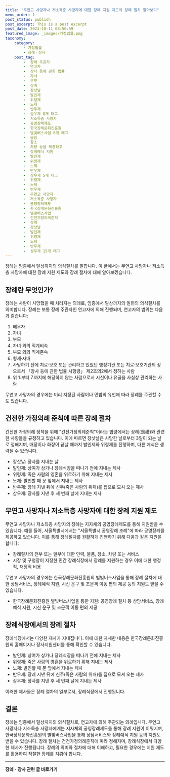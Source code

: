 ```yaml
---
title: "무연고 사망자나 저소득층 사망자에 대한 장례 지원 제도와 장례 절차 알아보기"
menu_order: 1
post_status: publish
post_excerpt: This is a post excerpt
post_date: 2023-10-11 08:50:59
featured_image: _images/가정법률.png
taxonomy:
    category:
        - 가정법률
        - 장례ㆍ장사
    post_tag:
        -  장례 주관자
        -  연고자
        -  장사 등에 관한 법률
        -  자녀
        -  부모
        -  상례
        -  장삿날
        -  발인제
        -  위령제
        -  노제
        -  반우제
        -  삼우제 8개 태그
        -  저소득층 사망자
        -  공영장례제도
        -  한국장례문화진흥원
        -  별빛버스사업 6개 태그
        -  물품
        -  장소
        -  차량 등을 제공하고
        -  장례예식 지원
        -  발인제
        -  위령제
        -  노제
        -  반우제
        -  삼우제 5개 태그
        -  위령제
        -  노제
        -  반우제
        -  무연고 사망자
        -  저소득층 사망자
        -  공영장례제도
        -  한국장례문화진흥원
        -  별빛버스사업
        -  건전가정의례준칙
        -  상례
        -  장삿날
        -  발인제
        -  위령제
        -  노제
        -  반우제
        -  삼우제 15개 태그
---
```




장례는 임종에서 탈상까지의 의식절차를 말합니다. 이 글에서는 무연고 사망자나 저소득층 사망자에 대한 장례 지원 제도와 장례 절차에 대해 알아보겠습니다.

## 장례란 무엇인가?

장례는 사람이 사망했을 때 치러지는 의례로, 임종에서 탈상까지의 일련의 의식절차를 의미합니다. 장례는 보통 장례 주관자인 연고자에 의해 진행되며, 연고자의 범위는 다음과 같습니다:

1. 배우자
2. 자녀
3. 부모
4. 자녀 외의 직계비속
5. 부모 외의 직계존속
6. 형제·자매
7. 사망하기 전에 치료·보호 또는 관리하고 있었던 행정기관 또는 치료·보호기관의 장으로서 「장사 등에 관한 법률 시행령」 제2조의2에서 정하는 사람
8. 위 1.부터 7.까지에 해당하지 않는 사람으로서 시신이나 유골을 사실상 관리하는 사람

무연고 사망자의 경우에는 미리 지정된 사람이나 민법의 유언에 따라 장례를 주관할 수도 있습니다.

## 건전한 가정의례 준칙에 따른 장례 절차

건전한 가정의례 정착을 위해 "건전가정의례준칙"이라는 법령에서는 상례(喪禮)와 관련한 사항들을 규정하고 있습니다. 이에 따르면 장삿날은 사망한 날로부터 3일이 되는 날로 정해지며, 매장이나 화장이 끝날 때까지 발인제와 위령제를 진행하며, 다른 예식은 생략될 수 있습니다.

- 장삿날: 장사를 지내는 날
- 발인제: 상여가 상가나 장례식장을 떠나기 전에 지내는 제사
- 위령제: 죽은 사람의 영혼을 위로하기 위해 지내는 제사
- 노제: 발인할 때 문 앞에서 지내는 제사
- 반우제: 장례 지낸 뒤에 신주(죽은 사람의 위패)를 집으로 모셔 오는 제사
- 삼우제: 장사를 지낸 후 세 번째 날에 지내는 제사

## 무연고 사망자나 저소득층 사망자에 대한 장례 지원 제도

무연고 사망자나 저소득층 사망자의 장례는 지자체의 공영장례제도를 통해 지원받을 수 있습니다. 예를 들어, 서울특별시에서는 "서울특별시 공영장례 조례"에 따라 공영장례를 제공하고 있습니다. 이를 통해 장례절차를 원활하게 진행하기 위해 다음과 같은 지원을 합니다:

- 장례절차의 전부 또는 일부에 대한 인력, 물품, 장소, 차량 또는 서비스
- 시장 및 구청장이 지정한 민간 장례식장에서 장례를 지원하는 경우 이에 대한 행정적, 재정적 비용

무연고 사망자의 경우에는 한국장례문화진흥원의 별빛버스사업을 통해 장례 절차에 대한 상담서비스, 장례예식 지원, 시신 운구 및 조문객 이동 편의 제공 등의 지원도 받을 수 있습니다.

- 한국장례문화진흥원 별빛버스사업을 통한 지원: 공영장례 절차 등 상담서비스, 장례예식 지원, 시신 운구 및 조문객 이동 편의 제공

## 장례식장에서의 장례 절차

장례식장에서는 다양한 제사가 지내집니다. 이에 대한 자세한 내용은 한국장례문화진흥원의 홈페이지나 장사지원센터를 통해 확인할 수 있습니다.

- 발인제: 상여가 상가나 장례식장을 떠나기 전에 지내는 제사
- 위령제: 죽은 사람의 영혼을 위로하기 위해 지내는 제사
- 노제: 발인할 때 문 앞에서 지내는 제사
- 반우제: 장례 지낸 뒤에 신주(죽은 사람의 위패)를 집으로 모셔 오는 제사
- 삼우제: 장사를 지낸 후 세 번째 날에 지내는 제사

이러한 제사들은 장례 절차의 일부로서, 장례식장에서 진행됩니다.

## 결론

장례는 임종에서 탈상까지의 의식절차로, 연고자에 의해 주관되는 의례입니다. 무연고 사망자나 저소득층 사망자에게는 지자체의 공영장례제도를 통해 장례 지원이 이뤄지며, 한국장례문화진흥원의 별빛버스사업을 통해 상담서비스와 장례예식 지원 등의 지원도 받을 수 있습니다. 장례 절차는 건전가정의례준칙에 따라 정해지며, 장례식장에서 다양한 제사가 진행됩니다. 장례의 의미와 절차에 대해 이해하고, 필요한 경우에는 지원 제도를 활용하여 적절한 장례를 치뤄야 합니다.


<!-- wp:separator -->
<hr class="wp-block-separator has-alpha-channel-opacity"/>
<!-- /wp:separator -->

<!-- wp:group {"backgroundColor":"base","layout":{"type":"constrained"}} -->
<div class="wp-block-group has-base-background-color has-background"><!-- wp:paragraph {"align":"center","fontSize":"large"} -->
<p class="has-text-align-center has-large-font-size"><strong>장례ㆍ장사 관련 글 바로가기</strong></p>
<!-- /wp:paragraph -->


<!-- wp:latest-posts
{"categories":[{"id":1553,"count":19,"description":"","link":"https://uknowlaw.com/category/%ec%9e%a5%eb%a1%80%e3%86%8d%ec%9e%a5%ec%82%ac/","name":"장례ㆍ장사","slug":"장례ㆍ장사","taxonomy":"category","parent":0,"meta":[],"_links":{"self":[{"href":"https://uknowlaw.com/wp-json/wp/v2/categories/1553"}],"collection":[{"href":"https://uknowlaw.com/wp-json/wp/v2/categories"}],"about":[{"href":"https://uknowlaw.com/wp-json/wp/v2/taxonomies/category"}],"wp:post_type":[{"href":"https://uknowlaw.com/wp-json/wp/v2/posts?categories=1553"}],"curies":[{"name":"wp","href":"https://api.w.org/{rel}","templated":true}]}}],"postsToShow":100,"excerptLength":28,"postLayout":"grid","columns":2,"featuredImageAlign":"left","featuredImageSizeSlug":"large","fontSize":"medium"} /--></div>
<!-- /wp:group -->